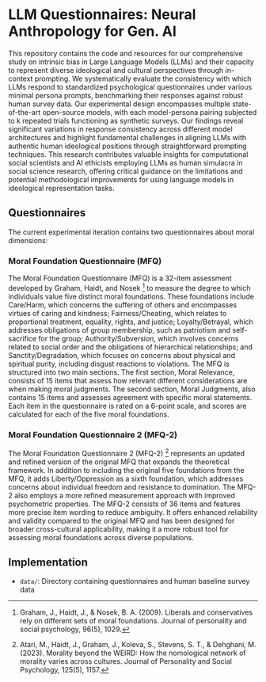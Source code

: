 # LLM Questionnaires: Neural Anthropology for Gen. AI

This repository contains the code and resources for our comprehensive study on intrinsic bias in Large Language Models (LLMs) and their capacity to represent diverse ideological and cultural perspectives through in-context prompting. We systematically evaluate the consistency with which LLMs respond to standardized psychological questionnaires under various minimal persona prompts, benchmarking their responses against robust human survey data. Our experimental design encompasses multiple state-of-the-art open-source models, with each model-persona pairing subjected to k repeated trials functioning as synthetic surveys. Our findings reveal significant variations in response consistency across different model architectures and highlight fundamental challenges in aligning LLMs with authentic human ideological positions through straightforward prompting techniques. This research contributes valuable insights for computational social scientists and AI ethicists employing LLMs as human simulacra in social science research, offering critical guidance on the limitations and potential methodological improvements for using language models in ideological representation tasks.

## Questionnaires
The current experimental iteration contains two questionnaires about moral dimensions:

### Moral Foundation Questionnaire (MFQ)
The Moral Foundation Questionnaire (MFQ) is a 32-item assessment developed by Graham, Haidt, and Nosek [^mfq] to measure the degree to which individuals value five distinct moral foundations. These foundations include Care/Harm, which concerns the suffering of others and encompasses virtues of caring and kindness; Fairness/Cheating, which relates to proportional treatment, equality, rights, and justice; Loyalty/Betrayal, which addresses obligations of group membership, such as patriotism and self-sacrifice for the group; Authority/Subversion, which involves concerns related to social order and the obligations of hierarchical relationships; and Sanctity/Degradation, which focuses on concerns about physical and spiritual purity, including disgust reactions to violations. The MFQ is structured into two main sections. The first section, Moral Relevance, consists of 15 items that assess how relevant different considerations are when making moral judgments. The second section, Moral Judgments, also contains 15 items and assesses agreement with specific moral statements. Each item in the questionnaire is rated on a 6-point scale, and scores are calculated for each of the five moral foundations.

### Moral Foundation Questionnaire 2 (MFQ-2)
The Moral Foundation Questionnaire 2 (MFQ-2) [^mfq2] represents an updated and refined version of the original MFQ that expands the theoretical framework. In addition to including the original five foundations from the MFQ, it adds Liberty/Oppression as a sixth foundation, which addresses concerns about individual freedom and resistance to domination. The MFQ-2 also employs a more refined measurement approach with improved psychometric properties. The MFQ-2 consists of 36 items and features more precise item wording to reduce ambiguity. It offers enhanced reliability and validity compared to the original MFQ and has been designed for broader cross-cultural applicability, making it a more robust tool for assessing moral foundations across diverse populations.

## Implementation

 - `data/`: Directory containing questionnaires and human baseline survey data


[^mfq]: Graham, J., Haidt, J., & Nosek, B. A. (2009). Liberals and conservatives rely on different sets of moral foundations. Journal of personality and social psychology, 96(5), 1029.
[^mfq2]: Atari, M., Haidt, J., Graham, J., Koleva, S., Stevens, S. T., & Dehghani, M. (2023). Morality beyond the WEIRD: How the nomological network of morality varies across cultures. Journal of Personality and Social Psychology, 125(5), 1157.
